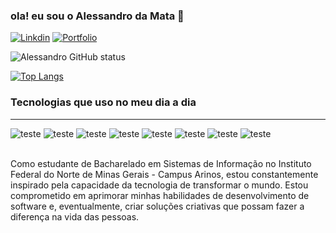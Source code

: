 ### ola! eu sou o Alessandro da Mata 👋
[![Linkdin](https://img.shields.io/badge/LinkedIn-0077B5?style=for-the-badge&logo=linkedin&logoColor=white)](https://github.com/Alessandro021) [![Portfolio](https://img.shields.io/website-up-down-green-red/http/monip.org.svg)](https://github.com/Alessandro021)


![Alessandro GitHub status](https://github-readme-stats.vercel.app/api?username=Alessandro021&show_icons=true&theme=radical)

[![Top Langs](https://github-readme-stats.vercel.app/api/top-langs/?username=Alessandro021&Compact-layout=true)](https://github.com/Alessandro021/github-readme-stats)


### Tecnologias que uso no meu dia a dia

<div style="display: inline_block"><hr/>
    <img aling="javaScript" alt="teste" src="https://img.shields.io/badge/JavaScript-F7DF1E?style=for-the-badge&logo=javascript&logoColor=black" />
    <img aling="nodeJS" alt="teste" src="https://img.shields.io/badge/Node.js-43853D?style=for-the-badge&logo=node.js&logoColor=white" />
    <img aling="HTML5" alt="teste" src="https://img.shields.io/badge/HTML5-E34F26?style=for-the-badge&logo=html5&logoColor=white" />
    <img aling="CSS3" alt="teste" src="https://img.shields.io/badge/CSS3-1572B6?style=for-the-badge&logo=css3&logoColor=white" />
    <img aling="react" alt="teste" src="https://img.shields.io/badge/React-20232A?style=for-the-badge&logo=react&logoColor=61DAFB" />
    <img aling="react native" alt="teste" src="https://img.shields.io/badge/React_Native-20232A?style=for-the-badge&logo=react&logoColor=61DAFB" />
    <img aling="google cloud" alt="teste" src="https://img.shields.io/badge/Google_Cloud-4285F4?style=for-the-badge&logo=google-cloud&logoColor=white" />
    <img aling="visual studio" alt="teste" src="https://img.shields.io/badge/Visual_Studio-5C2D91?style=for-the-badge&logo=visual%20studio&logoColor=white" />
</div><br/>

Como estudante de Bacharelado em Sistemas de Informação no Instituto Federal do Norte de Minas Gerais - Campus Arinos, estou constantemente inspirado pela capacidade da tecnologia de transformar o mundo. Estou comprometido em aprimorar minhas habilidades de desenvolvimento de software e, eventualmente, criar soluções criativas que possam fazer a diferença na vida das pessoas.

<!-- Com sede por conhecimento e inovação, estou sempre em busca de novas tecnologias para desenvolver aplicativos móveis incríveis, utilizando as habilidades adquiridas em meu curso de bacharelado em Sistemas de Informação no Instituto Federal do Norte de Minas Gerais - Campus Arinos, e me aprimorando em ferramentas como Expo e React Native. -->


<!-- https://emojipedia.org/ -->
<!-- https://dev.to/envoy_/150-badges-for-github-pnk -->

